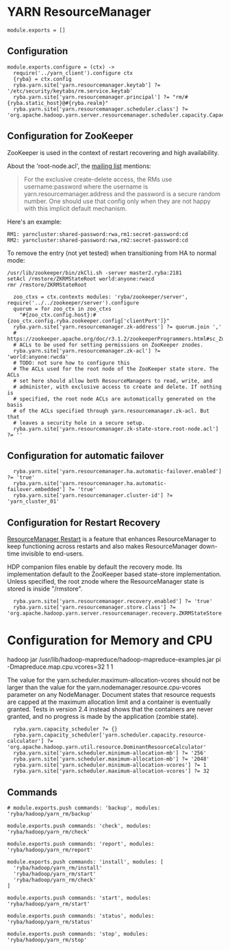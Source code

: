 
# YARN ResourceManager

    module.exports = []

## Configuration

    module.exports.configure = (ctx) ->
      require('../yarn_client').configure ctx
      {ryba} = ctx.config
      ryba.yarn.site['yarn.resourcemanager.keytab'] ?= '/etc/security/keytabs/rm.service.keytab'
      ryba.yarn.site['yarn.resourcemanager.principal'] ?= "rm/#{ryba.static_host}@#{ryba.realm}"
      ryba.yarn.site['yarn.resourcemanager.scheduler.class'] ?= 'org.apache.hadoop.yarn.server.resourcemanager.scheduler.capacity.CapacityScheduler'

## Configuration for ZooKeeper

ZooKeeper is used in the context of restart recovering and high availability.

About the 'root-node.acl', the [mailing list][ml_root_acl] mentions:

> For the exclusive create-delete access, the RMs use username:password where
the username is yarn.resourcemanager.address and the password is a secure random
number. One should use that config only when they are not happy with this
implicit default mechanism.

Here's an example:

```
RM1: yarncluster:shared-password:rwa,rm1:secret-password:cd
RM2: yarncluster:shared-password:rwa,rm2:secret-password:cd
```

To remove the entry (not yet tested) when transitioning from HA to normal mode:
```
/usr/lib/zookeeper/bin/zkCli.sh -server master2.ryba:2181
setAcl /rmstore/ZKRMStateRoot world:anyone:rwacd
rmr /rmstore/ZKRMStateRoot
```

      zoo_ctxs = ctx.contexts modules: 'ryba/zookeeper/server', require('../../zookeeper/server').configure
      quorum = for zoo_ctx in zoo_ctxs
        "#{zoo_ctx.config.host}:#{zoo_ctx.config.ryba.zookeeper.config['clientPort']}"
      ryba.yarn.site['yarn.resourcemanager.zk-address'] ?= quorum.join ','
      # https://zookeeper.apache.org/doc/r3.1.2/zookeeperProgrammers.html#sc_ZooKeeperAccessControl
      # ACLs to be used for setting permissions on ZooKeeper znodes.
      ryba.yarn.site['yarn.resourcemanager.zk-acl'] ?= 'world:anyone:rwcda'
      # TODO: not sure how to configure this
      # The ACLs used for the root node of the ZooKeeper state store. The ACLs
      # set here should allow both ResourceManagers to read, write, and
      # administer, with exclusive access to create and delete. If nothing is
      # specified, the root node ACLs are automatically generated on the basis
      # of the ACLs specified through yarn.resourcemanager.zk-acl. But that
      # leaves a security hole in a secure setup.
      ryba.yarn.site['yarn.resourcemanager.zk-state-store.root-node.acl'] ?= ''

## Configuration for automatic failover

      ryba.yarn.site['yarn.resourcemanager.ha.automatic-failover.enabled'] ?= 'true'
      ryba.yarn.site['yarn.resourcemanager.ha.automatic-failover.embedded'] ?= 'true'
      ryba.yarn.site['yarn.resourcemanager.cluster-id'] ?= 'yarn_cluster_01'

## Configuration for Restart Recovery

[ResourceManager Restart][restart] is a feature that enhances ResourceManager to
keep functioning across restarts and also makes ResourceManager down-time
invisible to end-users.

HDP companion files enable by default the recovery mode. Its implementation
default to the ZooKeeper based state-store implementation. Unless specified,
the root znode where the ResourceManager state is stored is inside "/rmstore".

      ryba.yarn.site['yarn.resourcemanager.recovery.enabled'] ?= 'true'
      ryba.yarn.site['yarn.resourcemanager.store.class'] ?= 'org.apache.hadoop.yarn.server.resourcemanager.recovery.ZKRMStateStore'

# Configuration for Memory and CPU

hadoop jar /usr/lib/hadoop-mapreduce/hadoop-mapreduce-examples.jar pi -Dmapreduce.map.cpu.vcores=32 1 1

The value for the yarn.scheduler.maximum-allocation-vcores should not be larger
than the value for the yarn.nodemanager.resource.cpu-vcores parameter on any
NodeManager. Document states that resource requests are capped at the maximum
allocation limit and a container is eventually granted. Tests in version 2.4
instead shows that the containers are never granted, and no progress is made by
the application (zombie state).

      ryba.yarn.capacity_scheduler ?= {}
      ryba.yarn.capacity_scheduler['yarn.scheduler.capacity.resource-calculator'] ?= 'org.apache.hadoop.yarn.util.resource.DominantResourceCalculator'
      ryba.yarn.site['yarn.scheduler.minimum-allocation-mb'] ?= '256'
      ryba.yarn.site['yarn.scheduler.maximum-allocation-mb'] ?= '2048'
      ryba.yarn.site['yarn.scheduler.minimum-allocation-vcores'] ?= 1
      ryba.yarn.site['yarn.scheduler.maximum-allocation-vcores'] ?= 32

## Commands

    # module.exports.push commands: 'backup', modules: 'ryba/hadoop/yarn_rm/backup'

    module.exports.push commands: 'check', modules: 'ryba/hadoop/yarn_rm/check'

    module.exports.push commands: 'report', modules: 'ryba/hadoop/yarn_rm/report'

    module.exports.push commands: 'install', modules: [
      'ryba/hadoop/yarn_rm/install'
      'ryba/hadoop/yarn_rm/start'
      'ryba/hadoop/yarn_rm/check'
    ]

    module.exports.push commands: 'start', modules: 'ryba/hadoop/yarn_rm/start'

    module.exports.push commands: 'status', modules: 'ryba/hadoop/yarn_rm/status'

    module.exports.push commands: 'stop', modules: 'ryba/hadoop/yarn_rm/stop'


[restart]: http://hadoop.apache.org/docs/current/hadoop-yarn/hadoop-yarn-site/ResourceManagerRestart.html
[ml_root_acl]: http://lucene.472066.n3.nabble.com/Yarn-HA-Zookeeper-ACLs-td4138735.html



